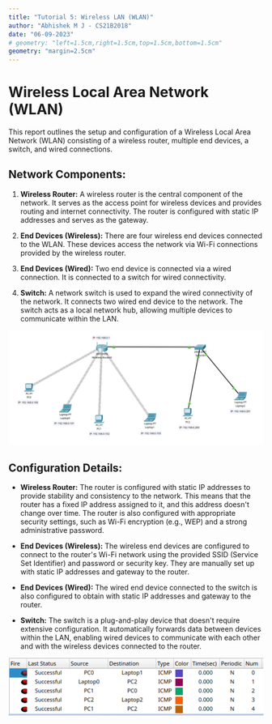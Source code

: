 ```yaml
---
title: "Tutorial 5: Wireless LAN (WLAN)"
author: "Abhishek M J - CS21B2018"
date: "06-09-2023"
# geometry: "left=1.5cm,right=1.5cm,top=1.5cm,bottom=1.5cm"
geometry: "margin=2.5cm"
---
```


# Wireless Local Area Network (WLAN)

This report outlines the setup and configuration of a Wireless Local Area Network (WLAN) consisting of a wireless router, multiple end devices, a switch, and wired connections.

## Network Components:

1. **Wireless Router:** A wireless router is the central component of the network. It serves as the access point for wireless devices and provides routing and internet connectivity. The router is configured with static IP addresses and serves as the gateway.

2. **End Devices (Wireless):** There are four wireless end devices connected to the WLAN. These devices access the network via Wi-Fi connections provided by the wireless router.

3. **End Devices (Wired):** Two end device is connected via a wired connection. It is connected to a switch for wired connectivity.

4. **Switch:** A network switch is used to expand the wired connectivity of the network. It connects two wired end device to the network. The switch acts as a local network hub, allowing multiple devices to communicate within the LAN.

![Network Diagram](img/network.png)

## Configuration Details:

- **Wireless Router:** The router is configured with static IP addresses to provide stability and consistency to the network. This means that the router has a fixed IP address assigned to it, and this address doesn't change over time. The router is also configured with appropriate security settings, such as Wi-Fi encryption (e.g., WEP) and a strong administrative password.

- **End Devices (Wireless):** The wireless end devices are configured to connect to the router's Wi-Fi network using the provided SSID (Service Set Identifier) and password or security key. They are manually set up with static IP addresses and gateway to the router.

- **End Devices (Wired):** The wired end device connected to the switch is also configured to obtain with static IP addresses and gateway to the router.

- **Switch:** The switch is a plug-and-play device that doesn't require extensive configuration. It automatically forwards data between devices within the LAN, enabling wired devices to communicate with each other and with the wireless devices connected to the router.

![Message Flow](img/msg.png)